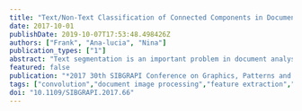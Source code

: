 ```yaml
---
title: "Text/Non-Text Classification of Connected Components in Document Images"
date: 2017-10-01
publishDate: 2019-10-07T17:53:48.498426Z
authors: ["Frank", "Ana-lucia", "Nina"]
publication_types: ["1"]
abstract: "Text segmentation is an important problem in document analysis related applications. We address the problem of classifying connected components of a document image as text or non-text. Inspired from previous works in the literature, besides common size and shape related features extracted from the components, we also consider component images, without and with context information, as inputs of the classifiers. Muli-layer perceptrons and convolutional neural networks are used to classify the components. High precision and recall is obtained with respect to both text and non-text components."
featured: false
publication: "*2017 30th SIBGRAPI Conference on Graphics, Patterns and Images (SIBGRAPI)*"
tags: ["convolution","document image processing","feature extraction","image classification","image segmentation","multilayer perceptrons","neural nets","text analysis","text segmentation","document analysis related applications","document image","shape related features","component images","connected components","nontext classification","text classification","multilayer perceptrons","convolutional neural networks","Feature extraction","Training","Image segmentation","Shape","Data mining","Neural networks","Layout","text segmentation","connected component classification","convolutional neural network"]
doi: "10.1109/SIBGRAPI.2017.66"
---
```


